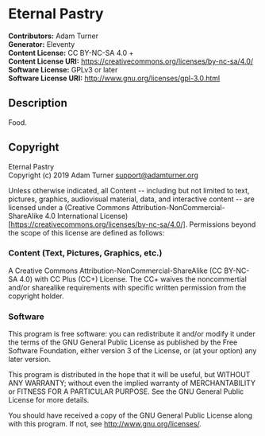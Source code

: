# Eternal Pastry

**Contributors:** Adam Turner  
**Generator:** Eleventy  
**Content License:** CC BY-NC-SA 4.0 +  
**Content License URI:** https://creativecommons.org/licenses/by-nc-sa/4.0/  
**Software License:** GPLv3 or later  
**Software License URI:** http://www.gnu.org/licenses/gpl-3.0.html  

## Description

Food.

## Copyright

Eternal Pastry  
Copyright (c) 2019 Adam Turner <support@adamturner.org>

Unless otherwise indicated, all Content -- including but not limited to text, pictures, graphics, audiovisual material, data, and interactive content -- are licensed under a (Creative Commons Attribution-NonCommercial-ShareAlike 4.0 International License)[https://creativecommons.org/licenses/by-nc-sa/4.0/]. Permissions beyond the scope of this license are defined as follows:

### Content (Text, Pictures, Graphics, etc.)

A Creative Commons Attribution-NonCommercial-ShareAlike (CC BY-NC-SA 4.0) with CC Plus (CC+) License. The CC+ waives the noncommertial and/or sharealike requirements with specific written permission from the copyright holder.

### Software

This program is free software: you can redistribute it and/or modify it under the terms of the GNU General Public License as published by the Free Software Foundation, either version 3 of the License, or (at your option) any later version.

This program is distributed in the hope that it will be useful, but WITHOUT ANY WARRANTY; without even the implied warranty of MERCHANTABILITY or FITNESS FOR A PARTICULAR PURPOSE. See the GNU General Public License for more details.

You should have received a copy of the GNU General Public License along with this program. If not, see <http://www.gnu.org/licenses/>.
